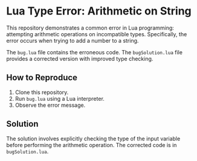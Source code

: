 # Lua Type Error: Arithmetic on String

This repository demonstrates a common error in Lua programming: attempting arithmetic operations on incompatible types. Specifically, the error occurs when trying to add a number to a string.

The `bug.lua` file contains the erroneous code. The `bugSolution.lua` file provides a corrected version with improved type checking.

## How to Reproduce

1.  Clone this repository.
2.  Run `bug.lua` using a Lua interpreter.
3.  Observe the error message.

## Solution

The solution involves explicitly checking the type of the input variable before performing the arithmetic operation.  The corrected code is in `bugSolution.lua`.